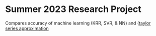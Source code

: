 # Summer 2023 Research Project

Compares accuracy of machine learning (KRR, SVR, & NN) and ([taylor series approximation](https://mathworld.wolfram.com/TaylorSeries.html]) 
